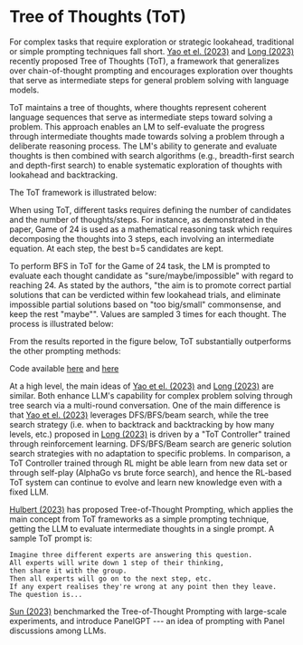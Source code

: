 # Tree of Thoughts (ToT)


For complex tasks that require exploration or strategic lookahead, traditional or simple prompting techniques fall short. [Yao et el. (2023)](https://arxiv.org/abs/2305.10601) and [Long (2023)](https://arxiv.org/abs/2305.08291) recently proposed Tree of Thoughts (ToT), a framework that generalizes over chain-of-thought prompting and encourages exploration over thoughts that serve as intermediate steps for general problem solving with language models.

ToT maintains a tree of thoughts, where thoughts represent coherent language sequences that serve as intermediate steps toward solving a problem. This approach enables an LM to self-evaluate the progress through intermediate thoughts made towards solving a problem through a deliberate reasoning process. The LM's ability to generate and evaluate thoughts is then combined with search algorithms (e.g., breadth-first search and depth-first search) to enable systematic exploration of thoughts with lookahead and backtracking.

The ToT framework is illustrated below:


When using ToT, different tasks requires defining the number of candidates and the number of thoughts/steps. For instance, as demonstrated in the paper, Game of 24 is used as a mathematical reasoning task which requires decomposing the thoughts into 3 steps, each involving an intermediate equation. At each step, the best b=5 candidates are kept.

To perform BFS in ToT for the Game of 24 task, the LM is prompted to evaluate each thought candidate as "sure/maybe/impossible" with regard to reaching 24. As stated by the authors, "the aim is to promote correct partial solutions that can be verdicted within few lookahead trials, and eliminate impossible partial solutions based on "too big/small" commonsense, and keep the rest "maybe"". Values are sampled 3 times for each thought. The process is illustrated below:


From the results reported in the figure below, ToT substantially outperforms the other prompting methods:


Code available [here](https://github.com/princeton-nlp/tree-of-thought-llm) and [here](https://github.com/jieyilong/tree-of-thought-puzzle-solver)

At a high level, the main ideas of [Yao et el. (2023)](https://arxiv.org/abs/2305.10601) and [Long (2023)](https://arxiv.org/abs/2305.08291) are similar. Both enhance LLM's capability for complex problem solving through tree search via a multi-round conversation. One of the main difference is that [Yao et el. (2023)](https://arxiv.org/abs/2305.10601) leverages DFS/BFS/beam search, while the tree search strategy (i.e. when to backtrack and backtracking by how many levels, etc.) proposed in [Long (2023)](https://arxiv.org/abs/2305.08291) is driven by a "ToT Controller" trained through reinforcement learning. DFS/BFS/Beam search are generic solution search strategies with no adaptation to specific problems. In comparison, a ToT Controller trained through RL might be able learn from new data set or through self-play (AlphaGo vs brute force search), and hence the RL-based ToT system can continue to evolve and learn new knowledge even with a fixed LLM.

[Hulbert (2023)](https://github.com/dave1010/tree-of-thought-prompting) has proposed Tree-of-Thought Prompting, which applies the main concept from ToT frameworks as a simple prompting technique, getting the LLM to evaluate intermediate thoughts in a single prompt. A sample ToT prompt is:

```
Imagine three different experts are answering this question.
All experts will write down 1 step of their thinking,
then share it with the group.
Then all experts will go on to the next step, etc.
If any expert realises they're wrong at any point then they leave.
The question is...
```

[Sun (2023)](https://github.com/holarissun/PanelGPT) benchmarked the Tree-of-Thought Prompting with large-scale experiments, and introduce PanelGPT --- an idea of prompting with Panel discussions among LLMs.
